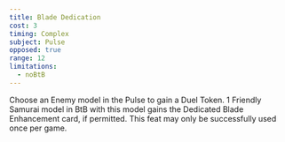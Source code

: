 ```yaml
---
title: Blade Dedication
cost: 3
timing: Complex
subject: Pulse
opposed: true
range: 12
limitations:
  - noBtB
---
```

Choose an Enemy model in the Pulse to gain a Duel Token.
1 Friendly Samurai model in BtB with this model gains the Dedicated Blade Enhancement card, if permitted.
This feat may only be successfully used once per game.